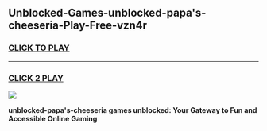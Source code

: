 
## Unblocked-Games-unblocked-papa's-cheeseria-Play-Free-vzn4r
<h3>
<a href="https://premium76.site?title=unblocked-papa's-cheeseria&ref=19M">CLICK TO PLAY</a></h3>
<hr>

<h3>
<a href="https://premium76.site?title=unblocked-papa's-cheeseria&ref=19M">CLICK 2 PLAY</a>
  
</h3>

<a href="https://premium76.site?title=unblocked-papa's-cheeseria&ref=19M"><img src="https://clearcache.store/games.png"></a>


**unblocked-papa's-cheeseria games unblocked: Your Gateway to Fun and Accessible Online Gaming**
